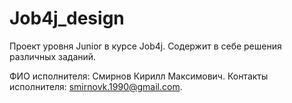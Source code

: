 # Job4j_design

Проект уровня Junior в курсе Job4j. 
Содержит в себе решения различных заданий.

ФИО исполнителя: Смирнов Кирилл Максимович. 
Контакты исполнителя: smirnovk.1990@gmail.com.

